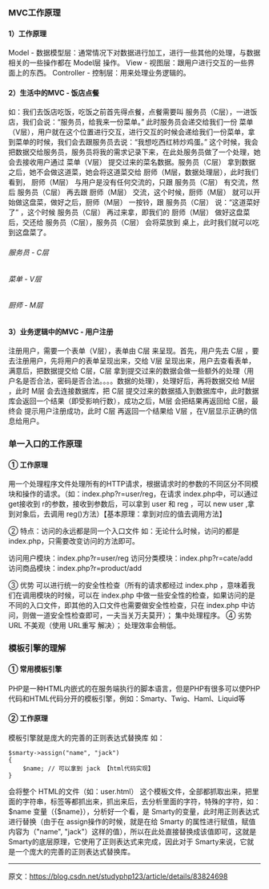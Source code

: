 ### MVC工作原理

#### 1）工作原理

Model - 数据模型层：通常情况下对数据进行加工，进行一些其他的处理，与数据相关的一些操作都在 Model层 操作。
View - 视图层：跟用户进行交互的一些界面上的东西。
Controller - 控制层：用来处理业务逻辑的。

#### 2）生活中的MVC - 饭店点餐
如：我们去饭店吃饭，吃饭之前首先得点餐，点餐需要叫 服务员（C层），一进饭店，我们会说：“服务员，给我来一份菜单。” 此时服务员会递交给我们一份 菜单（V层），用户就在这个位置进行交互，进行交互的时候会递给我们一份菜单，拿到菜单的时候，我们会去跟服务员去说：“我想吃西红柿炒鸡蛋。” 这个时候，我会把数据交给服务员，服务员将我的需求记录下来，在此处服务员做了一个处理，她会去接收用户通过 菜单（V层） 提交过来的菜名数据。服务员（C层） 拿到数据之后，她不会做这道菜，她会将这道菜交给 厨师（M层，数据处理层），此时我们看到， 厨师（M层） 与用户是没有任何交流的，只跟 服务员（C层） 有交流，然后 服务员（C层） 再去跟 厨师（M层） 交流，这个时候，厨师（M层） 就可以开始做这盘菜，做好之后，厨师（M层） 一按铃，跟 服务员（C层） 说：“这道菜好了” ，这个时候 服务员（C层） 再过来拿，即我们的 厨师（M层） 做好这盘菜后，交还给 服务员（C层），服务员（C层） 会将菜放到 桌上，此时我们就可以吃到这盘菜了。

###### 服务员 - C层

###### 菜单 - V层

###### 厨师 - M层

#### 3）业务逻辑中的MVC - 用户注册

注册用户，需要一个表单（V层），表单由 C层 来呈现。首先，用户先去 C层 ，要去注册用户，先将用户的表单呈现出来，交给 V层 呈现出来，用户去查看表单，满意后，把数据提交给 C层，C层 拿到提交过来的数据会做一些额外的处理（用户名是否合法，密码是否合法。。。。数据的处理），处理好后，再将数据交给 M层 ，此时 M层 会去连接数据库，把 C层 提交过来的数据插入到数据库中，此时数据库会返回一个结果（即受影响行数），成功之后，M层 会把结果再返回给 C层，最终会 提示用户注册成功，此时 C层 再返回一个结果给 V层 ，在V层显示正确的信息给用户。

### 单一入口的工作原理

#### ① 工作原理

用一个处理程序文件处理所有的HTTP请求，根据请求时的参数的不同区分不同模块和操作的请求。（如：index.php?r=user/reg，在请求 index.php中，可以通过get接收到 r的参数，接收到参数后，可以拿到 user 和 reg ，可以 new user ,拿到对象后，去调用 reg()方法）【基本原理：拿到对应的值去调用方法】

② 特点：访问的永远都是同一个入口文件
如：无论什么时候，访问的都是 index.php，只需要改变访问的方法即可。

访问用户模块：index.php?r=user/reg
访问分类模块：index.php?r=cate/add
访问商品模块：index.php?r=product/add


③ 优势
可以进行统一的安全性检查（所有的请求都经过 index.php ，意味着我们在调用模块的时候，可以在 index.php 中做一些安全性的检查，如果访问的是不同的入口文件，即其他的入口文件也需要做安全性检查，只在 index.php 中访问，则做一道安全性检查即可，一夫当关万夫莫开）；
集中处理程序。
④ 劣势
URL 不美观（使用 URL重写 解决）；
处理效率会稍低。

### 模板引擎的理解

#### ① 常用模板引擎

PHP是一种HTML内嵌式的在服务端执行的脚本语言，但是PHP有很多可以使PHP代码和HTML代码分开的模板引擎，例如：Smarty、Twig、Haml、Liquid等

#### ② 工作原理

模板引擎就是庞大的完善的正则表达式替换库 如：

```
$smarty->assign("name", "jack")
{
    $name; // 可以拿到 jack 【html代码实现】
}
```

会将整个 HTML的文件（如：user.html） 这个模板文件，全部都抓取出来，把里面的字符串，标签等都抓出来，抓出来后，去分析里面的字符，特殊的字符，如：$name 变量（{$name}），分析好一个看，是 Smarty的变量，此时用正则表达式进行替换（由于在 assign操作的时候，就是在给 Smarty 的属性进行赋值，赋值内容为（"name", "jack"）这样的值），所以在此处直接替换成该值即可，这就是 Smarty的底层原理，它使用了正则表达式来完成，因此对于 Smarty来说，它就是一个庞大的完善的正则表达式替换库。

------

原文：https://blog.csdn.net/studyphp123/article/details/83824698 
